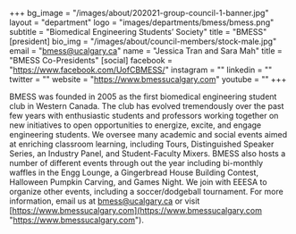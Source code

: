 +++
bg_image = "/images/about/202021-group-council-1-banner.jpg"
layout = "department"
logo = "images/departments/bmess/bmess.png"
subtitle = "Biomedical Engineering Students’ Society"
title = "BMESS"
[president]
bio_img = "/images/about/council-members/stock-male.jpg"
email = "bmess@ucalgary.ca"
name = "Jessica Tran and Sara Mah"
title = "BMESS Co-Presidents"
[social]
facebook = "https://www.facebook.com/UofCBMESS/"
instagram = ""
linkedin = ""
twitter = ""
website = "https://www.bmessucalgary.com"
youtube = ""
+++

BMESS was founded in 2005 as the first biomedical engineering student club in Western Canada. The club has evolved tremendously over the past few years with enthusiastic students and professors working together on new initiatives to open opportunities to energize, excite, and engage engineering students. We oversee many academic and social events aimed at enriching classroom learning, including Tours, Distinguished Speaker Series, an Industry Panel, and Student-Faculty Mixers. BMESS also hosts a number of different events through out the year including bi-monthly waffles in the Engg Lounge, a Gingerbread House Building Contest, Halloween Pumpkin Carving, and Games Night. We join with EEESA to organize other events, including a soccer/dodgeball tournament. For more information, email us at [bmess@ucalgary.ca]() or visit [https://www.bmessucalgary.com](https://www.bmessucalgary.com "https://www.bmessucalgary.com").
